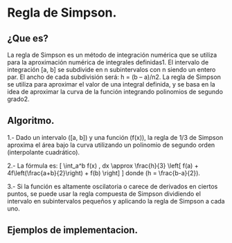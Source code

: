 # Regla de Simpson.

## ¿Que es?

La regla de Simpson es un método de integración numérica que se utiliza para la aproximación numérica de integrales definidas1. El intervalo de integración [a, b] se subdivide en n subintervalos con n siendo un entero par. El ancho de cada subdivisión será: h = (b – a)/n2. La regla de Simpson se utiliza para aproximar el valor de una integral definida, y se basa en la idea de aproximar la curva de la función integrando polinomios de segundo grado2.

## Algoritmo.

1.- Dado un intervalo ([a, b]) y una función (f(x)), la regla de 1/3 de Simpson aproxima el área bajo la curva utilizando un polinomio de segundo orden (interpolante cuadrático).

2.- La fórmula es: [ \int_a^b f(x) , dx \approx \frac{h}{3} \left[ f(a) + 4f\left(\frac{a+b}{2}\right) + f(b) \right] ] donde (h = \frac{b-a}{2}).

3.- Si la función es altamente oscilatoria o carece de derivados en ciertos puntos, se puede usar la regla compuesta de Simpson dividiendo el intervalo en subintervalos pequeños y aplicando la regla de Simpson a cada uno.



## Ejemplos de implementacion.


